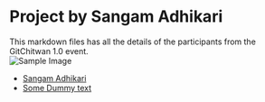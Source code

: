 # Project by Sangam Adhikari
This markdown files has all the details of the participants from the GitChitwan 1.0 event.  
![Sample Image](https://octodex.github.com/images/yaktocat.png)  
* [Sangam Adhikari](http://github.com/asangam)  
* [Some Dummy text](http://somedummylinks.com)